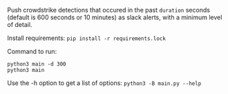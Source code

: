 Push crowdstrike detections that occured in the past `duration` seconds (default is 600 seconds or 10 minutes) as slack alerts, with a minimum level of detail.

Install requirements: `pip install -r requirements.lock`

Command to run:
```
python3 main -d 300
python3 main
```
Use the -h option to get a list of options: `python3 -B main.py --help`